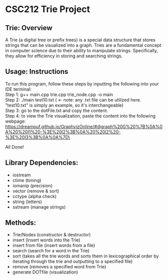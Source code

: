 # CSC212 Trie Project

## Trie: Overview
<p>
A Trie (a digital tree or prefix trees) is a special data structure that stores strings that can be visualized into a graph. Tries are a fundamental concept in computer science due to their ability to manipulate strings. Specifically, they allow for efficiency in storing and searching strings. 
</p>

## Usage: Instructions
To run this program, follow these steps by inputting the following into your IDE terminal:\
  Step 1: g++ main.cpp trie.cpp trie_node.cpp -o main\
  Step 2: ./main test10.txt ( <- note: any .txt file can be utilized here. "test10.txt" is simply an example, so it's interchangeable)\
  Step 3: go to the dotFile.txt and copy the content.\
  Step 4: to view the Trie visualization, paste the content into the following webpage:\
    https://dreampuf.github.io/GraphvizOnline/#digraph%20G%20%7B%0A%0A%20%20l1%20-%3E%20l2%3B%0A%20%20l2%20-%3E%20l3%3B%0A%0A%7D\
    
  All Done!

## Library Dependencies:
- iostream
- ctime (timing)
- iomanip (precision)
- vector (remove & sort)
- cctype (alpha check)
- string (letters)
- sstream (manage strings)

## Methods:
- Trie/Nodes (constructor & destructor)
- insert (insert words into the Trie)
- insert from file (insert words from a file)
- search (search for a word in the Trie)
- sort (takes all the trie words and sorts them in lexicographical order by iterating through the trie and outputting to a specified file)
- remove (removes a specified word from Trie)
- generate DOTfile (visualization)
